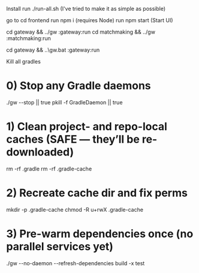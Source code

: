 Install
run ./run-all.sh (I've tried to make it as simple as possible)

go to cd frontend
run npm i (requires Node)
run npm start (Start UI)

cd gateway && ../gw :gateway:run
cd matchmaking && ../gw :matchmaking:run

cd gateway && ..\gw.bat :gateway:run



Kill all gradles

# 0) Stop any Gradle daemons
./gw --stop || true
pkill -f GradleDaemon || true

# 1) Clean project- and repo-local caches (SAFE — they’ll be re-downloaded)
rm -rf .gradle
rm -rf .gradle-cache

# 2) Recreate cache dir and fix perms
mkdir -p .gradle-cache
chmod -R u+rwX .gradle-cache

# 3) Pre-warm dependencies once (no parallel services yet)
./gw --no-daemon --refresh-dependencies build -x test